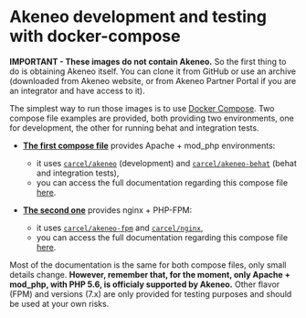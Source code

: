# Akeneo development and testing with docker-compose

**IMPORTANT - These images do not contain Akeneo.** So the first thing to do is obtaining Akeneo itself.
You can clone it from GitHub or use an archive (downloaded from Akeneo website, or from Akeneo Partner Portal if you are an integrator and have access to it).

The simplest way to run those images is to use [Docker Compose](https://docs.docker.com/compose/).
Two compose file examples are provided, both providing two environments, one for development, the other for running behat and integration tests.

- [**The first compose file**](https://github.com/damien-carcel/Dockerfiles/blob/master/docker-compose.yml.apache_dist) provides Apache + mod_php environments:
    - it uses [`carcel/akeneo`](https://hub.docker.com/r/carcel/akeneo/) (development) and  [`carcel/akeneo-behat`](https://hub.docker.com/r/carcel/akeneo-behat/) (behat and integration tests),
    - you can access the full documentation regarding this compose file [here](https://github.com/damien-carcel/Dockerfiles/blob/master/Docs/mod_php.md).
    
- [**The second one**](https://github.com/damien-carcel/Dockerfiles/blob/master/docker-compose.yml.fpm_dist) provides nginx + PHP-FPM:
    - it uses [`carcel/akeneo-fpm`](https://hub.docker.com/r/carcel/akeneo-fpm/) and  [`carcel/nginx`](https://hub.docker.com/r/carcel/nginx/),
    - you can access the full documentation regarding this compose file [here](https://github.com/damien-carcel/Dockerfiles/blob/master/Docs/fpm.md).

Most of the documentation is the same for both compose files, only small details change.
**However, remember that, for the moment, only Apache + mod_php, with PHP 5.6, is officialy supported by Akeneo.**
Other flavor (FPM) and versions (7.x) are only provided for testing purposes and should be used at your own risks.
